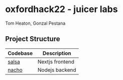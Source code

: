 # oxfordhack22 - juicer labs

Tom Heaton, Gonzal Pestana

## Project Structure

| Codebase                 | Description     |
|--------------------------|-----------------|
| [salsa](./salsa "salsa") | Nextjs frontend |
| [nacho](./nacho "nacho") | Nodejs backend  |
